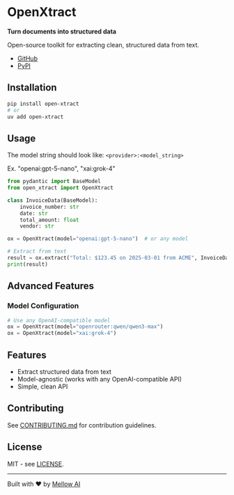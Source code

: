 # OpenXtract

**Turn documents into structured data**

Open-source toolkit for extracting clean, structured data from text.

- [GitHub](https://github.com/Mellow-Artificial-Intelligence/open-xtract)
- [PyPI](https://pypi.org/project/open-xtract/)

## Installation

```bash
pip install open-xtract
# or
uv add open-xtract
```

## Usage

The model string should look like: `<provider>:<model_string>`

Ex. "openai:gpt-5-nano", "xai:grok-4"

```python
from pydantic import BaseModel
from open_xtract import OpenXtract

class InvoiceData(BaseModel):
    invoice_number: str
    date: str
    total_amount: float
    vendor: str

ox = OpenXtract(model="openai:gpt-5-nano")  # or any model

# Extract from text
result = ox.extract("Total: $123.45 on 2025-03-01 from ACME", InvoiceData)
print(result)
```

## Advanced Features

### Model Configuration

```python
# Use any OpenAI-compatible model
ox = OpenXtract(model="openrouter:qwen/qwen3-max")
ox = OpenXtract(model="xai:grok-4")
```

## Features

- Extract structured data from text
- Model-agnostic (works with any OpenAI-compatible API)
- Simple, clean API

## Contributing

See [CONTRIBUTING.md](CONTRIBUTING.md) for contribution guidelines.

## License

MIT - see [LICENSE](LICENSE).

---

Built with ❤️ by [Mellow AI](https://github.com/Mellow-Artificial-Intelligence)
